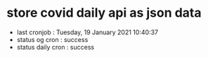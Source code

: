 # store covid daily api as json data

- last cronjob : Tuesday, 19 January 2021 10:40:37
- status og cron : success
- status daily cron : success
      
      